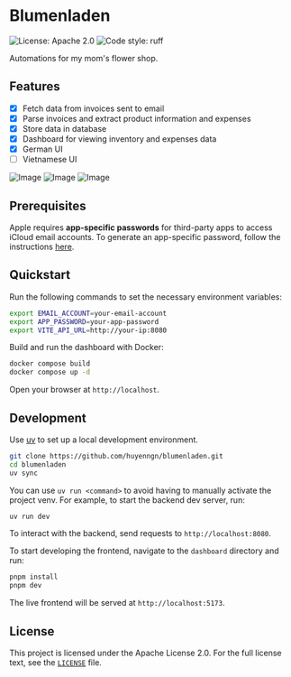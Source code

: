 # Blumenladen

![License: Apache 2.0](https://img.shields.io/github/license/huyenngn/blumenladen)
![Code style: ruff](https://img.shields.io/badge/code%20style-ruff-000000.svg)

Automations for my mom's flower shop.

## Features

-   [x] Fetch data from invoices sent to email
-   [x] Parse invoices and extract product information and expenses
-   [x] Store data in database
-   [x] Dashboard for viewing inventory and expenses data
-   [x] German UI
-   [ ] Vietnamese UI

![Image](https://github.com/user-attachments/assets/42464fba-8707-493a-953b-64d54d4e8d81)
![Image](https://github.com/user-attachments/assets/6e283ec1-7d19-4794-b60e-b530dbfd590e)
![Image](https://github.com/user-attachments/assets/f4832c02-b002-4c33-8f39-bfb9ce936930)

## Prerequisites

Apple requires **app-specific passwords** for third-party apps to access iCloud email accounts. To generate an app-specific password, follow the instructions [here](https://support.apple.com/en-us/HT204397).

## Quickstart

Run the following commands to set the necessary environment variables:

```sh
export EMAIL_ACCOUNT=your-email-account
export APP_PASSWORD=your-app-password
export VITE_API_URL=http://your-ip:8080
```

Build and run the dashboard with Docker:

```sh
docker compose build
docker compose up -d
```

Open your browser at `http://localhost`.

## Development

Use [uv](https://docs.astral.sh/uv/) to set up a local development environment.

```sh
git clone https://github.com/huyenngn/blumenladen.git
cd blumenladen
uv sync
```

You can use `uv run <command>` to avoid having to manually activate the project
venv. For example, to start the backend dev server, run:

```sh
uv run dev
```

To interact with the backend, send requests to `http://localhost:8080`.

To start developing the frontend, navigate to the `dashboard` directory and run:

```sh
pnpm install
pnpm dev
```

The live frontend will be served at `http://localhost:5173`.

## License

This project is licensed under the Apache License 2.0. For the full license text, see the [`LICENSE`](LICENSE) file.
